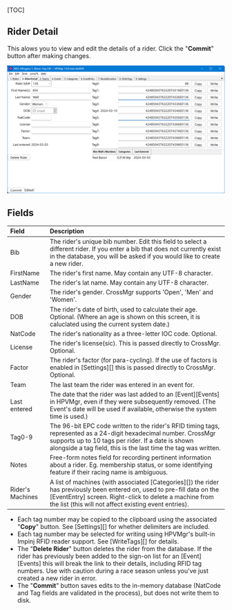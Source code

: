 [TOC]

## Rider Detail

This alows you to view and edit the details of a rider.  Click the "**Commit**" button after making changes.

![HPVMgr RiderDetail screen](./images/hpvmgr_riderdetail.png "HPVMgr RiderDetail screen")

## Fields

Field|Description
:----|:----------
Bib|The rider's unique bib number.  Edit this field to select a different rider.  If you enter a bib that does not currently exist in the database, you will be asked if you would like to create a new rider.
FirstName|The rider's first name.  May contain any UTF-8 character.
LastName|The rider's lat name.  May contain any UTF-8 character.
Gender|The rider's gender.  CrossMgr supports 'Open', 'Men' and 'Women'.
DOB|The rider's date of birth, used to calculate their age.  Optional.  (Where an age is shown on this screen, it is caluclated using the current system date.)
NatCode|The rider's nationality as a three-letter IOC code.  Optional.
License|The rider's license(sic).  This is passed directly to CrossMgr.  Optional.
Factor|The rider's factor (for para-cycling).  If the use of factors is enabled in [Settings][] this is passed directly to CrossMgr.  Optional.
Team|The last team the rider was entered in an event for.
Last entered|The date that the rider was last added to an [Event][Events] in HPVMgr, even if they were subsequently removed.  (The Event's date will be used if available, otherwise the system time is used.)
Tag0-9|The 96-bit EPC code written to the rider's RFID timing tags, represented as a 24-digit hexadecimal number.  CrossMgr supports up to 10 tags per rider.  If a date is shown alongside a tag field, this is the last time the tag was written.
Notes|Free-form notes field for recording pertinent information about a rider.  Eg. membership status, or some identifying feature if their racing name is ambiguous.
Rider's Machines|A list of machines (with associated [Categories][]) the rider has previously been entered on, used to pre-fill data on the [EventEntry] screen.  Right-click to delete a machine from the list (this will not affect existing event entries).

* Each tag number may be copied to the clipboard using the associated "**Copy**" button.  See [Settings][] for whether delimiters are included.
* Each tag number may be selected for writing using HPVMgr's built-in Impinj RFID reader support.  See [WriteTags][] for details.
* The "**Delete Rider**" button deletes the rider from the database.  If the rider has previously been added to the sign-on list for an [Event][Events] this will break the link to their details, including RFID tag numbers. Use with caution during a race season unless you've just created a new rider in error.
* The "**Commit**" button saves edits to the in-memory database (NatCode and Tag fields are validated in the process), but does not write them to disk.
